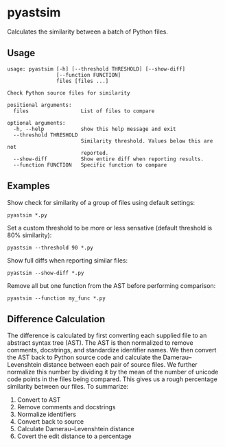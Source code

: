 pyastsim
========

Calculates the similarity between a batch of Python files.

Usage
-----

```
usage: pyastsim [-h] [--threshold THRESHOLD] [--show-diff]
                [--function FUNCTION]
                files [files ...]

Check Python source files for similarity

positional arguments:
  files                 List of files to compare

optional arguments:
  -h, --help            show this help message and exit
  --threshold THRESHOLD
                        Similarity threshold. Values below this are not
                        reported.
  --show-diff           Show entire diff when reporting results.
  --function FUNCTION   Specific function to compare
```

Examples
--------

Show check for similarity of a group of files using default settings:

```
pyastsim *.py
```

Set a custom threshold to be more or less sensative (default threshold is 80% similarity):

```
pyastsim --threshold 90 *.py
```

Show full diffs when reporting similar files:

```
pyastsim --show-diff *.py
```

Remove all but one function from the AST before performing comparison:

```
pyastsim --function my_func *.py
```

Difference Calculation
----------------------

The difference is calculated by first converting each supplied file to an abstract syntax tree (AST). The AST is then normalized to remove comments, docstrings, and standardize identifier names. We then convert the AST back to Python source code and calculate the Damerau–Levenshtein distance between each pair of source files. We further normalize this number by dividing it by the mean of the number of unicode code points in the files being compared. This gives us a rough percentage similarity between our files. To summarize:

1. Convert to AST
2. Remove comments and docstrings
3. Normalize identifiers
4. Convert back to source
5. Calculate Damerau–Levenshtein distance
6. Covert the edit distance to a percentage
